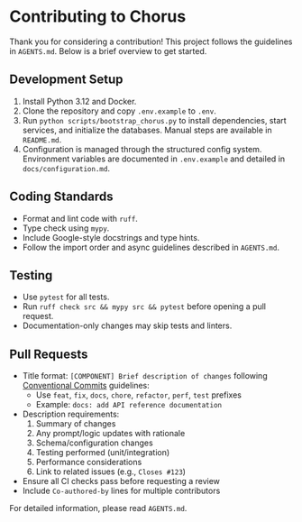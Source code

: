 # Contributing to Chorus

Thank you for considering a contribution! This project follows the guidelines in `AGENTS.md`. Below is a brief overview to get started.

## Development Setup
1. Install Python 3.12 and Docker.
2. Clone the repository and copy `.env.example` to `.env`.
3. Run `python scripts/bootstrap_chorus.py` to install dependencies, start services, and initialize the databases. Manual steps are available in `README.md`.
4. Configuration is managed through the structured config system. Environment variables are documented in `.env.example` and detailed in `docs/configuration.md`.

## Coding Standards
- Format and lint code with `ruff`.
- Type check using `mypy`.
- Include Google-style docstrings and type hints.
- Follow the import order and async guidelines described in `AGENTS.md`.

## Testing
- Use `pytest` for all tests.
- Run `ruff check src && mypy src && pytest` before opening a pull request.
- Documentation-only changes may skip tests and linters.

## Pull Requests
- Title format: `[COMPONENT] Brief description of changes` following [Conventional Commits](https://www.conventionalcommits.org/) guidelines:
  - Use `feat`, `fix`, `docs`, `chore`, `refactor`, `perf`, `test` prefixes
  - Example: `docs: add API reference documentation`
- Description requirements:
  1. Summary of changes
  2. Any prompt/logic updates with rationale
  3. Schema/configuration changes
  4. Testing performed (unit/integration)
  5. Performance considerations
  6. Link to related issues (e.g., `Closes #123`)
- Ensure all CI checks pass before requesting a review
- Include `Co-authored-by` lines for multiple contributors

For detailed information, please read `AGENTS.md`.
